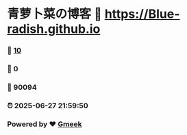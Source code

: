 # 青萝卜菜の博客 :link: https://Blue-radish.github.io 
### :page_facing_up: [10](https://Blue-radish.github.io/tag.html) 
### :speech_balloon: 0 
### :hibiscus: 90094 
### :alarm_clock: 2025-06-27 21:59:50 
### Powered by :heart: [Gmeek](https://github.com/Meekdai/Gmeek)
